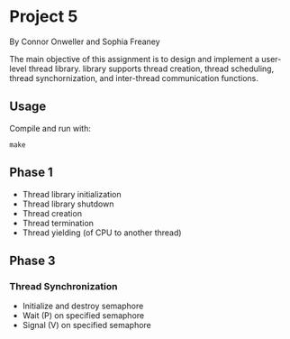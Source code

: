 # Project 5
By Connor Onweller and Sophia Freaney

The main objective of this assignment is to design and implement a user-level thread library. library supports thread creation, thread scheduling, thread synchornization, and inter-thread communication functions.

## Usage
Compile and run with:
```
make
```

## Phase 1
* Thread library initialization
* Thread library shutdown
* Thread creation
* Thread termination
* Thread yielding (of CPU to another thread)

## Phase 3
### Thread Synchronization
* Initialize and destroy semaphore
* Wait (P) on specified semaphore
* Signal (V) on specified semaphore


